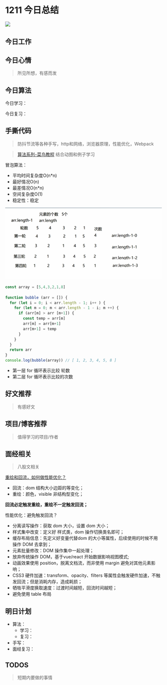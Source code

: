 
# 1211 今日总结

![](http://h2.ioliu.cn/bing/FlintstoneHouse_ZH-CN0784178650_1920x1080.jpg)


## 今日工作

## 今日心情
> 所见所想，有感而发


## 今日算法

今日学习：


今日复习：


## 手撕代码
> 防抖节流等各种手写，http和网络，浏览器原理，性能优化，Webpack

> [算法系列-菜鸟教程](https://www.runoob.com/w3cnote/selection-sort.html) 结合动图和例子学习

冒泡算法：

- 平均时间复杂度O(n*n)
- 最好情况O(n)
- 最差情况O(n*n)
- 空间复杂度O(1)
- 稳定性：稳定

![](./imgs/bubble.png)

```js
const array = [5,4,3,2,1,8]

function bubble (arr = []) {
  for (let i = 0; i < arr.length - 1; i++ ) {
    for (let m = 0; m < arr.length - 1 - i; m ++) {
      if (arr[m] > arr [m+1]) {
        const temp = arr[m]
        arr[m] = arr[m+1]
        arr[m+1] = temp
      }
    }
  }
  return arr
}
console.log(bubble(array)) // [ 1, 2, 3, 4, 5, 8 ]

```

- 第一层 for 循环表示比较 轮数
- 第二层 for 循环表示比较的次数



## 好文推荐
> 有感好文


## 项目/博客推荐
> 值得学习的项目/作者


## 面经相关
> 八股文相关

[重绘和回流，如何做性能优化？](https://www.cnblogs.com/AhuntSun-blog/p/11997031.html)


- 回流：dom 结构大小边距的等变化；
- 重绘：颜色，visible 非结构型变化；

**回流必定触发重绘，重绘不一定触发回流；**

性能优化：避免触发回流？

- 分离读写操作：获取 dom 大小，设置 dom 大小；
- 样式集中改变：定义好 样式类，dom 操作切换类名即可；
- 缓存布局信息：先定义好变量代替dom 的大小等属性，后续使用的时候不用操作 DOM 去拿到；
- 元素批量修改：DOM 操作集中一起处理；
- 放弃传统操作 DOM，基于vue/react 开始数据影响视图模式;
- 动画效果使用 position，脱离文档流，而非使用 margin 避免对其他元素影响；
- CSS3 硬件加速：transform、opacity、filters 等属性会触发硬件加速，不触发回流；但是消耗内存，造成耗损；
-  牺牲平滑度换取速度：过渡时间越短，回流时间越短；
- 避免使用 table 布局

## 明日计划

- 算法：
  - 学习：
  - 复习：
- 手写：
- 面经复习：

## TODOS
> 短期内要做的事情